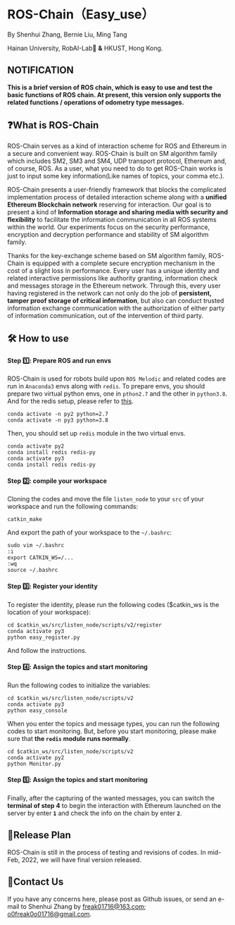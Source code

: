 # ROS-Chain（Easy_use）

By Shenhui Zhang, Bernie Liu, Ming Tang

Hainan University, RobAI-Lab:robot: **&** HKUST, Hong Kong.

## NOTIFICATION

**This is a brief version of ROS chain, which is easy to use and test the basic functions of ROS chain. At present, this version only supports the related functions / operations of odometry type messages.**

## :question:What is ROS-Chain​​

ROS-Chain serves as a kind of interaction scheme for ROS and Ethereum in a secure and convenient way. ROS-Chain is built on SM algorithm family which includes SM2, SM3 and SM4, UDP transport protocol, Ethereum and, of course, ROS. As a user, what you need to do to get ROS-Chain works is just to input some key information(Like names of topics, your comma etc.).

ROS-Chain presents a user-friendly framework that blocks the complicated implementation process of detailed interaction scheme along with a **unified Ethereum Blockchain network** reserving for interaction. Our goal is to present a kind of **Information storage and sharing media with security and flexibility** to facilitate the information communication in all ROS systems within the world. Our experiments focus on the security performance, encryption and decryption performance and stability of SM algorithm family.

Thanks for the key-exchange scheme based on SM algorithm family, ROS-Chain is equipped with a complete secure encryption mechanism in the cost of a slight loss in performance. Every user has a unique identity and related interactive permissions like authority granting, information check and messages storage in the Ethereum network. Through this, every user having registered in the network can not only do the job of **persistent, tamper proof storage of critical information**, but also can conduct trusted information exchange communication with the authorization of either party of information communication, out of the intervention of third party.

## :hammer_and_wrench: How to use

#### Step :one::  Prepare ROS and run envs

ROS-Chain is used for robots build upon `ROS Melodic` and related codes are run in `Anaconda3` envs along with `redis`. To prepare envs, you should prepare two virtual python envs, one in `pthon2.7` and the other in `python3.8`. And for the redis setup, please refer to [this](https://redis.io/download).

```shell
conda activate -n py2 python=2.7
conda activate -n py3 python=3.8
```

Then, you should set up `redis` module in the two virtual envs.

```shell
conda activate py2
conda install redis redis-py
conda activate py3
conda install redis redis-py
```

#### Step :two::  compile your workspace

Cloning the codes and move the file `listen_node` to your `src` of your workspace and run the following commands:

```shell
catkin_make
```

And export the path of your workspace to the `~/.bashrc`:

```shell
sudo vim ~/.bashrc
:i
export CATKIN_WS=/...
:wq
source ~/.bashrc
```

#### Step :three::  Register your identity

To register the identity, please run the following codes ($catkin_ws is the location of your workspace):

```shell
cd $catkin_ws/src/listen_node/scripts/v2/register
conda activate py3
python easy_register.py
```

And follow the instructions.

#### Step :four::  Assign the topics and start monitoring

Run the following codes to initialize the variables:

```shell
cd $catkin_ws/src/listen_node/scripts/v2
conda activate py3
python easy_console
```

When you enter the topics and message types, you can run the following codes to start monitoring. But, before you start monitoring, please make sure that **the `redis` module runs normally**.

```shell
cd $catkin_ws/src/listen_node/scripts/v2
conda activate py2
python Monitor.py
```

#### Step :five::  Assign the topics and start monitoring

Finally, after the capturing of the wanted messages, you can switch the **terminal of step 4** to begin the interaction with Ethereum launched on the server by enter **`1`** and check the info on the chain by enter **`2`**.

## :bookmark_tabs:Release Plan

ROS-Chain is still in the process of testing and revisions of codes. In mid-Feb, 2022, we will have final version released.

## :email:Contact Us​

If you have any concerns here, please post as Github issues, or send an e-mail to Shenhui Zhang by freak01716@163.com; o0freak0o01716@gmail.com.
